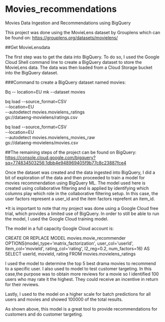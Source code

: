 # Movies_recommendations
Movies Data Ingestion and Recommendations using BigQuery

This project was done using the MovieLens dataset by Grouplens which can be found on: https://grouplens.org/datasets/movielens/

##Get MovieLensdata

The first step was to get the data into BigQuery. To do so, I used the Google Cloud Shell command line to create a BigQuery dataset to store the MovieLens data. The data was then loaded from a Cloud Storage bucket into the BigQuery dataset.

###Command to create a BigQuery dataset named movies:

Bq -- location=EU mk --dataset movies

bq load --source_format=CSV \
--location=EU \
--autodetect movies.movielens_ratings \
gs://dataeng-movielens/ratings.csv

bq load --source_format=CSV \
--location=EU \
--autodetect movies.movielens_movies_raw \
gs://dataeng-movielens/movies.csv


##The remaining steps of the project can be found on BigQuery: https://console.cloud.google.com/bigquery?sq=774834503256:1dbb4e948969405f9b77c8c23887fce4

Once the dataset was created and the data ingested into BigQuery, I did a bit of exploration of the data and then proceeded to train a model for movies recommendation using BigQuery ML. The model used here is created using collaborative filtering and is applied by identifying which columns play which role in the collaborative filtering setup. In this case, the user factors represent a user_id and the item factors reprefent an item_id.

*It is important to note that my project was done using a Google Cloud free trial, which provides a limited use of BigQuery. In order to still be able to run the model, I used the Google Cloud training model.

The model in a full capacity Google Cloud account is:

CREATE OR REPLACE MODEL movies.movie_recommender
OPTIONS(model_type='matrix_factorization', user_col='userId', item_col='movieId',
rating_col='rating', l2_reg=0.2, num_factors=16) AS
SELECT userId, movieId, rating
FROM movies.movielens_ratings

I used the model to determine the top 5 best drama movies to recommend to a specific user. I also used to model to test customer targeting. In this case,the purpose was to obtain more reviews for a movie so I identified 100 users who may rate it the highest. They could receive an incentive in return for their reviews.

Lastly, I used to the model on a higher scale for batch predictions for all users and movies and showed 100000 of the total results.

As shown above, this model is a great tool to provide recommendations for customers and do customer targeting. 
